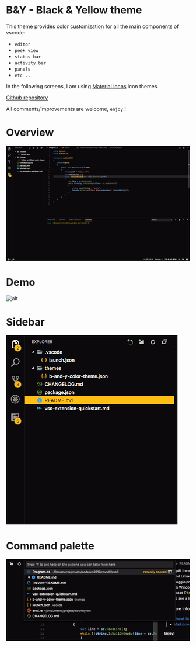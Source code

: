 # B&Y - Black & Yellow theme

This theme provides color customization for all the main components of vscode:
* `editor`
* `peek view`
* `status bar`
* `activity bar`
* `panels`
* `etc ...`

In the following screens, I am using [Material Icons](https://marketplace.visualstudio.com/items?itemName=PKief.material-icon-theme) icon themes

[Github repository](http://code.visualstudio.com/docs/languages/markdown)

All comments/improvements are welcome, `enjoy` !

# Overview
![alt](images/general.png)

# Demo
![alt](images/demo.gif)

# Sidebar
![alt](images/sidebar.png)

# Command palette
![alt](images/ctrlp.png)